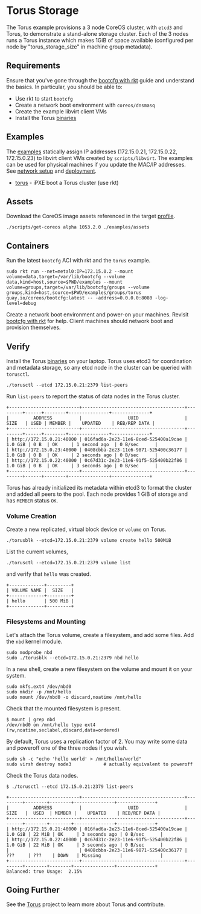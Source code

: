 
# Torus Storage

The Torus example provisions a 3 node CoreOS cluster, with `etcd3` and Torus, to demonstrate a stand-alone storage cluster. Each of the 3 nodes runs a Torus instance which makes 1GiB of space available (configured per node by "torus_storage_size" in machine group metadata).

## Requirements

Ensure that you've gone through the [bootcfg with rkt](getting-started-rkt.md) guide and understand the basics. In particular, you should be able to:

* Use rkt to start `bootcfg`
* Create a network boot environment with `coreos/dnsmasq`
* Create the example libvirt client VMs
* Install the Torus [binaries](https://github.com/coreos/torus/releases)

## Examples

The [examples](..examples) statically assign IP addresses (172.15.0.21, 172.15.0.22, 172.15.0.23) to libvirt client VMs created by `scripts/libvirt`. The examples can be used for physical machines if you update the MAC/IP addresses. See [network setup](network-setup.md) and [deployment](deployment.md).

* [torus](../examples/groups/torus) - iPXE boot a Torus cluster (use rkt)

## Assets

Download the CoreOS image assets referenced in the target [profile](../examples/profiles).

    ./scripts/get-coreos alpha 1053.2.0 ./examples/assets

## Containers

Run the latest `bootcfg` ACI with rkt and the `torus` example.

    sudo rkt run --net=metal0:IP=172.15.0.2 --mount volume=data,target=/var/lib/bootcfg --volume data,kind=host,source=$PWD/examples --mount volume=groups,target=/var/lib/bootcfg/groups --volume groups,kind=host,source=$PWD/examples/groups/torus quay.io/coreos/bootcfg:latest -- -address=0.0.0.0:8080 -log-level=debug

Create a network boot environment and power-on your machines. Revisit [bootcfg with rkt](getting-started-rkt.md) for help. Client machines should network boot and provision themselves.

## Verify

Install the Torus [binaries](https://github.com/coreos/torus/releases) on your laptop. Torus uses etcd3 for coordination and metadata storage, so any etcd node in the cluster can be queried with `torusctl`.

    ./torusctl --etcd 172.15.0.21:2379 list-peers

Run `list-peers` to report the status of data nodes in the Torus cluster.

```
+--------------------------+--------------------------------------+---------+------+--------+---------------+--------------+
|         ADDRESS          |                 UUID                 |  SIZE   | USED | MEMBER |    UPDATED    | REB/REP DATA |
+--------------------------+--------------------------------------+---------+------+--------+---------------+--------------+
| http://172.15.0.21:40000 | 016fad6a-2e23-11e6-8ced-525400a19cae | 1.0 GiB | 0 B  | OK     | 1 second ago  | 0 B/sec      |
| http://172.15.0.23:40000 | 0408cbba-2e23-11e6-9871-525400c36177 | 1.0 GiB | 0 B  | OK     | 2 seconds ago | 0 B/sec      |
| http://172.15.0.22:40000 | 0c67d31c-2e23-11e6-91f5-525400b22f86 | 1.0 GiB | 0 B  | OK     | 3 seconds ago | 0 B/sec      |
+--------------------------+--------------------------------------+---------+------+--------+---------------+--------------+
```

Torus has already initialized its metadata within etcd3 to format the cluster and added all peers to the pool. Each node provides 1 GiB of storage and has `MEMBER` status `OK`.

### Volume Creation

Create a new replicated, virtual block device or `volume` on Torus.

    ./torusblk --etcd=172.15.0.21:2379 volume create hello 500MiB

List the current volumes,

    ./torusctl --etcd=172.15.0.21:2379 volume list

and verify that `hello` was created.

```
+-------------+---------+
| VOLUME NAME |  SIZE   |
+-------------+---------+
| hello       | 500 MiB |
+-------------+---------+
```

### Filesystems and Mounting

Let's attach the Torus volume, create a filesystem, and add some files. Add the `nbd` kernel module.

    sudo modprobe nbd
    sudo ./torusblk --etcd=172.15.0.21:2379 nbd hello

In a new shell, create a new filesystem on the volume and mount it on your system.

    sudo mkfs.ext4 /dev/nbd0
    sudo mkdir -p /mnt/hello
    sudo mount /dev/nbd0 -o discard,noatime /mnt/hello

Check that the mounted filesystem is present.

    $ mount | grep nbd
    /dev/nbd0 on /mnt/hello type ext4 (rw,noatime,seclabel,discard,data=ordered)

By default, Torus uses a replication factor of 2. You may write some data and poweroff one of the three nodes if you wish.

    sudo sh -c "echo 'hello world' > /mnt/hello/world"
    sudo virsh destroy node3            # actually equivalent to poweroff

Check the Torus data nodes.

    $ ./torusctl --etcd 172.15.0.21:2379 list-peers

```
+--------------------------+--------------------------------------+---------+--------+--------+---------------+--------------+
|         ADDRESS          |                 UUID                 |  SIZE   |  USED  | MEMBER |    UPDATED    | REB/REP DATA |
+--------------------------+--------------------------------------+---------+--------+--------+---------------+--------------+
| http://172.15.0.21:40000 | 016fad6a-2e23-11e6-8ced-525400a19cae | 1.0 GiB | 22 MiB | OK     | 3 seconds ago | 0 B/sec      |
| http://172.15.0.22:40000 | 0c67d31c-2e23-11e6-91f5-525400b22f86 | 1.0 GiB | 22 MiB | OK     | 3 seconds ago | 0 B/sec      |
|                          | 0408cbba-2e23-11e6-9871-525400c36177 | ???     | ???    | DOWN   | Missing       |              |
+--------------------------+--------------------------------------+---------+--------+--------+---------------+--------------+
Balanced: true Usage:  2.15%
```

## Going Further

See the [Torus](https://github.com/coreos/torus) project to learn more about Torus and contribute.

